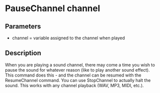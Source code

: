 # PauseChannel channel

## Parameters

- channel = variable assigned to the channel when played

## Description

When you are playing a sound channel, there may come a time you wish to  pause the sound for whatever reason (like to play another sound effect). This  command does this - and the channel can be resumed with the ResumeChannel command. You can use StopChannel to actually halt the sound. This works  with any channel playback (WAV, MP3, MIDI, etc.).
